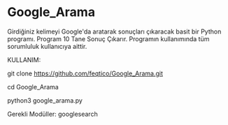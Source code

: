 # Google_Arama
Girdiğiniz kelimeyi Google'da aratarak sonuçları çıkaracak basit bir Python programı.
Program 10 Tane Sonuç Çıkarır.
Programın kullanımında tüm sorumluluk kullanıcıya aittir.

KULLANIM:

git clone https://github.com/feqtico/Google_Arama.git

cd Google_Arama

python3 google_arama.py

Gerekli Modüller:
googlesearch
